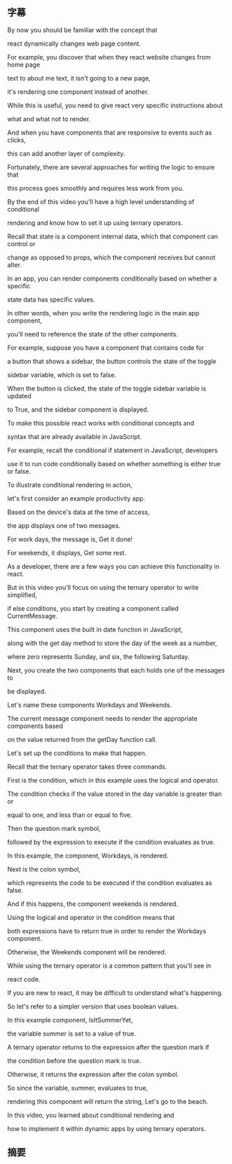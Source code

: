 ## 字幕
By now you should be familiar with the concept that 

react dynamically changes web page content. 

For example, you discover that when they react website changes from home page 

text to about me text, it isn't going to a new page, 

it's rendering one component instead of another. 

While this is useful, you need to give react very specific instructions about 

what and what not to render. 

And when you have components that are responsive to events such as clicks, 

this can add another layer of complexity. 

Fortunately, there are several approaches for writing the logic to ensure that 

this process goes smoothly and requires less work from you. 

By the end of this video you'll have a high level understanding of conditional 

rendering and know how to set it up using ternary operators. 

Recall that state is a component internal data, which that component can control or 

change as opposed to props, which the component receives but cannot alter. 

In an app, you can render components conditionally based on whether a specific 

state data has specific values. 

In other words, when you write the rendering logic in the main app component, 

you'll need to reference the state of the other components. 

For example, suppose you have a component that contains code for 

a button that shows a sidebar, the button controls the state of the toggle 

sidebar variable, which is set to false. 

When the button is clicked, the state of the toggle sidebar variable is updated 

to True, and the sidebar component is displayed. 

To make this possible react works with conditional concepts and 

syntax that are already available in JavaScript. 

For example, recall the conditional if statement in JavaScript, developers 

use it to run code conditionally based on whether something is either true or false. 

To illustrate conditional rendering in action, 

let's first consider an example productivity app. 

Based on the device's data at the time of access, 

the app displays one of two messages. 

For work days, the message is, Get it done! 

For weekends, it displays, Get some rest. 

As a developer, there are a few ways you can achieve this functionality in react. 

But in this video you'll focus on using the ternary operator to write simplified, 

if else conditions, you start by creating a component called CurrentMessage. 

This component uses the built in date function in JavaScript, 

along with the get day method to store the day of the week as a number, 

where zero represents Sunday, and six, the following Saturday. 

Next, you create the two components that each holds one of the messages to 

be displayed. 

Let's name these components Workdays and Weekends. 

The current message component needs to render the appropriate components based 

on the value returned from the getDay function call. 

Let's set up the conditions to make that happen. 

Recall that the ternary operator takes three commands. 

First is the condition, which in this example uses the logical and operator. 

The condition checks if the value stored in the day variable is greater than or 

equal to one, and less than or equal to five. 

Then the question mark symbol, 

followed by the expression to execute if the condition evaluates as true. 

In this example, the component, Workdays, is rendered. 

Next is the colon symbol, 

which represents the code to be executed if the condition evaluates as false. 

And if this happens, the component weekends is rendered. 

Using the logical and operator in the condition means that 

both expressions have to return true in order to render the Workdays component. 

Otherwise, the Weekends component will be rendered. 

While using the ternary operator is a common pattern that you'll see in 

react code. 

If you are new to react, it may be difficult to understand what's happening. 

So let's refer to a simpler version that uses boolean values. 

In this example component, IsItSummerYet, 

the variable summer is set to a value of true. 

A ternary operator returns to the expression after the question mark if 

the condition before the question mark is true. 

Otherwise, it returns the expression after the colon symbol. 

So since the variable, summer, evaluates to true, 

rendering this component will return the string, Let's go to the beach. 

In this video, you learned about conditional rendering and 

how to implement it within dynamic apps by using ternary operators.

## 摘要